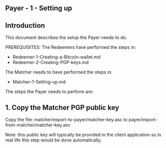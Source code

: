 ## Payer - 1 - Setting up

## Introduction
This document describes the setup the Payer needs to do.

PREREQUISITES:
The Redeemers have performed the steps in:
+ Redeemer-1-Creating-a-Bitcoin-wallet.md
+ Redeemer-2-Creating-PGP-keys.md

The Matcher needs to have performed the steps in:
+ Matcher-1-Setting-up.md


The steps the Payer needs to perform are:


## 1. Copy the Matcher PGP public key
Copy the file:
    matcher/export-to-payer/matcher-key.asc
    to
    payer/import-from-matcher/matcher-key.asc

Note: this public key will typically be provided in the client application so
      in real life this step would be done automatically.
